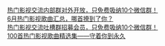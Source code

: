   
[热门影视交流内部群对外开放，只免费吸纳10个微信群！](http://www.dianyue.me/archives/700/lo5jo9q581f1bgl6/)  
[6月热门影视歌曲汇总，哪首撩到了你？](http://www.dianyue.me/archives/115/034nm1f9bsvvju55/)  
[热门影视交流吐槽群招募会员，只免费吸纳10个微信群！](http://www.dianyue.me/archives/192/taxmi87tjnl423jv/)  
[100首热门影视歌曲精选集——守着你到永久](http://www.dianyue.me/archives/740/sclarm4mrz0gpxeb/)